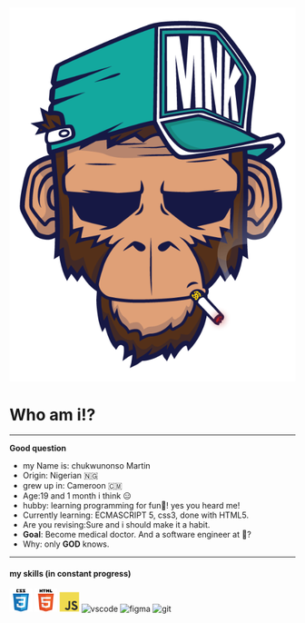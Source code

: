 ![my style](./images/logo-style-png-5.png)
# Who am i!?
___
**Good question** 
* my Name is: chukwunonso Martin
* Origin: Nigerian 🇳🇬
* grew up in: Cameroon 🇨🇲
* Age:19 and 1 month i think 😑
* hubby: learning programming for fun🤪! yes you heard me!
* Currently learning: ECMASCRIPT 5, css3, done with HTML5.
* Are you revising:Sure and i should make it a habit.
* **Goal**: Become medical doctor. And a software engineer at 🤔?
* Why: only **GOD** knows.
___
#### my skills (in constant progress)
<p><img src="https://raw.githubusercontent.com/devicons/devicon/master/icons/css3/css3-original-wordmark.svg" alt="css3" width="40" height="40"/>

<img src="https://raw.githubusercontent.com/devicons/devicon/master/icons/html5/html5-original-wordmark.svg" alt="html5" width="40" height="40"/>

<img src="https://raw.githubusercontent.com/devicons/devicon/master/icons/javascript/javascript-original.svg" alt="javascript" width="35" height="35"/>

<img src="https://cdn.jsdelivr.net/gh/devicons/devicon/icons/vscode/vscode-original.svg" alt="vscode" width="35" height="35"/>

<img src="https://cdn.jsdelivr.net/gh/devicons/devicon/icons/figma/figma-original.svg" alt="figma" width="35" height="35"/>

  <img src="https://cdn.jsdelivr.net/gh/devicons/devicon/icons/git/git-original.svg" alt="git" width="35" height="35"/>

</p>














